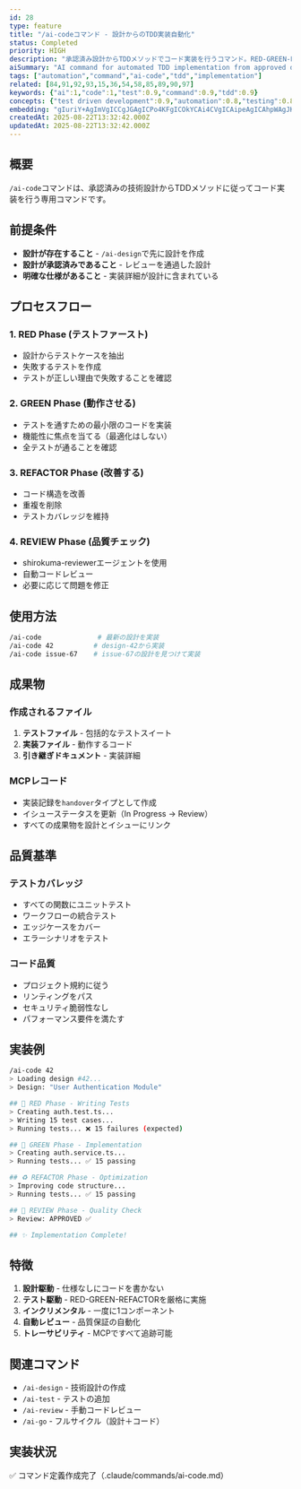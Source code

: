 ```yaml
---
id: 28
type: feature
title: "/ai-codeコマンド - 設計からのTDD実装自動化"
status: Completed
priority: HIGH
description: "承認済み設計からTDDメソッドでコード実装を行うコマンド。RED-GREEN-REFACTORサイクルと自動レビューを含む"
aiSummary: "AI command for automated TDD implementation from approved design specifications, following RED-GREEN-REFACTOR cycle with automated review"
tags: ["automation","command","ai-code","tdd","implementation"]
related: [84,91,92,93,15,36,54,58,85,89,90,97]
keywords: {"ai":1,"code":1,"test":0.9,"command":0.9,"tdd":0.9}
concepts: {"test driven development":0.9,"automation":0.8,"testing":0.8,"software engineering":0.8,"development workflow":0.7}
embedding: "gIuriY+AgImVgICCgJGAgICPo4KFgICOkYCAi4CVgICAipeAgICAhpWAgJKAkICAgIKbhIOAgICOgICRgIaAgICAh4uMgICBhICAk4CAgICAhI2Pk4CAiYCAgI+AhICAgIugi5GAgJCGgICGgICAgICProSTgICQkICAgICGgIA="
createdAt: 2025-08-22T13:32:42.000Z
updatedAt: 2025-08-22T13:32:42.000Z
---
```


## 概要

`/ai-code`コマンドは、承認済みの技術設計からTDDメソッドに従ってコード実装を行う専用コマンドです。

## 前提条件

- **設計が存在すること** - `/ai-design`で先に設計を作成
- **設計が承認済みであること** - レビューを通過した設計
- **明確な仕様があること** - 実装詳細が設計に含まれている

## プロセスフロー

### 1. RED Phase (テストファースト)
- 設計からテストケースを抽出
- 失敗するテストを作成
- テストが正しい理由で失敗することを確認

### 2. GREEN Phase (動作させる)
- テストを通すための最小限のコードを実装
- 機能性に焦点を当てる（最適化はしない）
- 全テストが通ることを確認

### 3. REFACTOR Phase (改善する)
- コード構造を改善
- 重複を削除
- テストカバレッジを維持

### 4. REVIEW Phase (品質チェック)
- shirokuma-reviewerエージェントを使用
- 自動コードレビュー
- 必要に応じて問題を修正

## 使用方法

```bash
/ai-code              # 最新の設計を実装
/ai-code 42          # design-42から実装
/ai-code issue-67    # issue-67の設計を見つけて実装
```

## 成果物

### 作成されるファイル
1. **テストファイル** - 包括的なテストスイート
2. **実装ファイル** - 動作するコード
3. **引き継ぎドキュメント** - 実装詳細

### MCPレコード
- 実装記録を`handover`タイプとして作成
- イシューステータスを更新（In Progress → Review）
- すべての成果物を設計とイシューにリンク

## 品質基準

### テストカバレッジ
- すべての関数にユニットテスト
- ワークフローの統合テスト
- エッジケースをカバー
- エラーシナリオをテスト

### コード品質
- プロジェクト規約に従う
- リンティングをパス
- セキュリティ脆弱性なし
- パフォーマンス要件を満たす

## 実装例

```bash
/ai-code 42
> Loading design #42...
> Design: "User Authentication Module"

## 📝 RED Phase - Writing Tests
> Creating auth.test.ts...
> Writing 15 test cases...
> Running tests... ❌ 15 failures (expected)

## 🔨 GREEN Phase - Implementation
> Creating auth.service.ts...
> Running tests... ✅ 15 passing

## ♻️ REFACTOR Phase - Optimization
> Improving code structure...
> Running tests... ✅ 15 passing

## 👀 REVIEW Phase - Quality Check
> Review: APPROVED ✅

## ✨ Implementation Complete!
```

## 特徴

1. **設計駆動** - 仕様なしにコードを書かない
2. **テスト駆動** - RED-GREEN-REFACTORを厳格に実施
3. **インクリメンタル** - 一度に1コンポーネント
4. **自動レビュー** - 品質保証の自動化
5. **トレーサビリティ** - MCPですべて追跡可能

## 関連コマンド

- `/ai-design` - 技術設計の作成
- `/ai-test` - テストの追加
- `/ai-review` - 手動コードレビュー
- `/ai-go` - フルサイクル（設計＋コード）

## 実装状況

✅ コマンド定義作成完了（.claude/commands/ai-code.md）